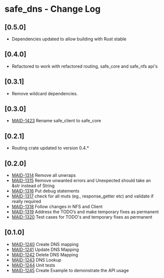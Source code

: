 # safe_dns - Change Log

## [0.5.0]
- Dependencies updated to allow building with Rust stable

## [0.4.0]
- Refactored to work with refactored routing, safe_core and safe_nfs api's

## [0.3.1]
- Remove wildcard dependencies.

## [0.3.0]
- [MAID-1423](https://maidsafe.atlassian.net/browse/MAID-1423) Rename safe_client to safe_core

## [0.2.1]
- Routing crate updated to version 0.4.*

## [0.2.0]
- [MAID-1314](https://maidsafe.atlassian.net/browse/MAID-1314) Remove all unwraps
- [MAID-1315](https://maidsafe.atlassian.net/browse/MAID-1315) Remove unwanted errors and Unexpected should take an &str instead of String
- [MAID-1316](https://maidsafe.atlassian.net/browse/MAID-1316) Put debug statements
- [MAID-1317](https://maidsafe.atlassian.net/browse/MAID-1317) check for all muts (eg., response_getter etc) and validate if really required
- [MAID-1318](https://maidsafe.atlassian.net/browse/MAID-1318) Follow changes in NFS and Client
- [MAID-1319](https://maidsafe.atlassian.net/browse/MAID-1319) Address the TODO’s and make temporary fixes as permanent
- [MAID-1320](https://maidsafe.atlassian.net/browse/MAID-1320) Test cases for TODO's and temporary fixes as permanent

## [0.1.0]
- [MAID-1240](https://maidsafe.atlassian.net/browse/MAID-1240) Create DNS mapping
- [MAID-1241](https://maidsafe.atlassian.net/browse/MAID-1241) Update DNS Mapping
- [MAID-1242](https://maidsafe.atlassian.net/browse/MAID-1242) Delete DNS Mapping
- [MAID-1243](https://maidsafe.atlassian.net/browse/MAID-1243) DNS Lookup
- [MAID-1244](https://maidsafe.atlassian.net/browse/MAID-1244) Unit tests
- [MAID-1245](https://maidsafe.atlassian.net/browse/MAID-1245) Create Example to demonstrate the API usage
